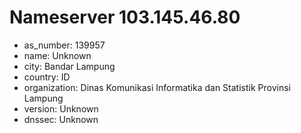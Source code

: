 # Nameserver 103.145.46.80

* as_number: 139957
* name: Unknown
* city: Bandar Lampung
* country: ID
* organization: Dinas Komunikasi Informatika dan Statistik Provinsi Lampung
* version: Unknown
* dnssec: Unknown
